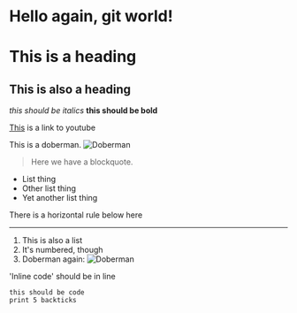 Hello again, git world!
=======================

# This is a heading

## This is also a heading

_this should be italics_
__this should be bold__

[This](http://youtube.com) is a link to youtube

This is a doberman.
![Doberman](https://i1.wp.com/puppytoob.com/wp-content/uploads/2017/08/Doberman-Pinscher.jpg?fit=900%2C450&ssl=1/a.png)


> Here we have a blockquote.

- List thing
- Other list thing
- Yet another list thing

There is a horizontal rule below here

---

1. This is also a list
2. It's numbered, though
3. Doberman again: ![Doberman](https://i1.wp.com/puppytoob.com/wp-content/uploads/2017/08/Doberman-Pinscher.jpg?fit=900%2C450&ssl=1/a.png)

'Inline code' should be in line

```
this should be code
print 5 backticks
```
